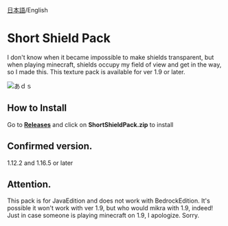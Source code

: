 [日本語](https://github.com/4rAru/Short-Shield-Pack/blob/main/README.md)/English

# Short Shield Pack

I don't know when it became impossible to make shields transparent, but when playing minecraft, shields occupy my field of view and get in the way, so I made this.
This texture pack is available for ver 1.9 or later.

![あｄｓ](https://user-images.githubusercontent.com/111694293/188747603-54962f91-55e7-45c2-9997-a2cef1d21603.png)



## How to Install

Go to **[Releases](https://github.com/4aAru/short-shield-pack/releases)** and click on **ShortShieldPack.zip** to install

## Confirmed version.

1.12.2 and 1.16.5 or later

## Attention.

This pack is for JavaEdition and does not work with BedrockEdition.
It's possible it won't work with ver 1.9, but who would mikra with 1.9, indeed!
Just in case someone is playing minecraft on 1.9, I apologize.
Sorry.
